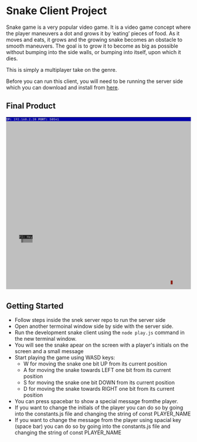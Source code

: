 # Snake Client Project

Snake game is a very popular video game. It is a video game concept where the player maneuvers a dot and grows it by ‘eating’ pieces of food. As it moves and eats, it grows and the growing snake becomes an obstacle to smooth maneuvers. The goal is to grow it to become as big as possible without bumping into the side walls, or bumping into itself, upon which it dies.

This is simply a multiplayer take on the genre.

Before you can run this client, you will need to be running the server side which you can download and install from [here](https://github.com/taniarascia/snek).

## Final Product

![Final product of our mini snek game](./snek-end-product.png)


## Getting Started

- Follow steps inside the snek server repo to run the server side
- Open another termoinal window side by side with the server side.
- Run the development snake client using the `node play.js` command in the new terminal window.
- You will see the snake apear on the screen with a player's initials on the screen and a small message
- Start playing the game using WASD keys:
  - W for moving the snake one bit UP from its current position
  - A for moving the snake towards LEFT one bit from its current position
  - S for moving the snake one bit DOWN from its current position
  - D for moving the snake towards RIGHT one bit from its current position
- You can press spacebar to show a special message fromthe player.
- If you want to change the initials of the player you can do so by going into the constants.js file and changing the string of const PLAYER_NAME
- If you want to change the message from the player using spacial key (space bar) you can do so by going into the constants.js file and changing the string of const PLAYER_NAME